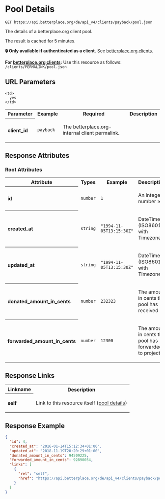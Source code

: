 
# Pool Details

```Cirru
GET https://api.betterplace.org/de/api_v4/clients/payback/pool.json
```

The details of a betterplace.org client pool.

The result is cached for 5 minutes.

**:lock: Only available if authenticated as a client.**
See [betterplace.org clients](../README.md#client-api).

**For [betterplace.org clients](../README.md#client-api):**
Use this resource as follows: `/clients/PERMALINK/pool.json`


## URL Parameters

<table>
  <tr>
    <th>Parameter</th>
    <th>Example</th>
    <th>Required</th>
    <th>Description</th>
  </tr>
  <tr>
    <th align="left">client_id</th>
    <td><code>payback</code></td>

    <td>
      yes
    </td>
<td>

The betterplace.org-internal client permalink.

</td>
  </tr>
</table>


## Response Attributes


### Root Attributes

  <table>
    <tr>
      <th>Attribute</th>
      <th>Types</th>
      <th>Example</th>
      <th>Description</th>
    </tr>
    <tr>
      <th align="left">id</th>
      <td><code>number</code></td>
      <td><code>1</code></td>
<td>

An integer number ≥ 1

</td>
    </tr>
    <tr>
      <th align="left">created_at</th>
      <td><code>string</code></td>
      <td><code>"1994-11-05T13:15:30Z"</code></td>
<td>

DateTime (ISO8601 with Timezone)

</td>
    </tr>
    <tr>
      <th align="left">updated_at</th>
      <td><code>string</code></td>
      <td><code>"1994-11-05T13:15:30Z"</code></td>
<td>

DateTime (ISO8601 with Timezone)

</td>
    </tr>
    <tr>
      <th align="left">donated_amount_in_cents</th>
      <td><code>number</code></td>
      <td><code>232323</code></td>
<td>

The amount in cents this pool has received

</td>
    </tr>
    <tr>
      <th align="left">forwarded_amount_in_cents</th>
      <td><code>number</code></td>
      <td><code>12300</code></td>
<td>

The amount in cents the pool has forwarded to projects.


</td>
    </tr>
  </table>
</table>

## Response Links

<table>
  <tr>
    <th>Linkname</th>
    <th>Description</th>
  </tr>
    <tr>
<th align="left">

self

</th>
<td>

Link to this resource itself
(<a href="pool_details.md">pool details</a>)


</td>
    </tr>
</table>

## Response Example

```json
{
  "id": 4,
  "created_at": "2016-01-14T15:12:34+01:00",
  "updated_at": "2018-11-19T20:20:29+01:00",
  "donated_amount_in_cents": 94509225,
  "forwarded_amount_in_cents": 92890054,
  "links": [
    {
      "rel": "self",
      "href": "https://api.betterplace.org/de/api_v4/clients/payback/pool.json"
    }
  ]
}
```

